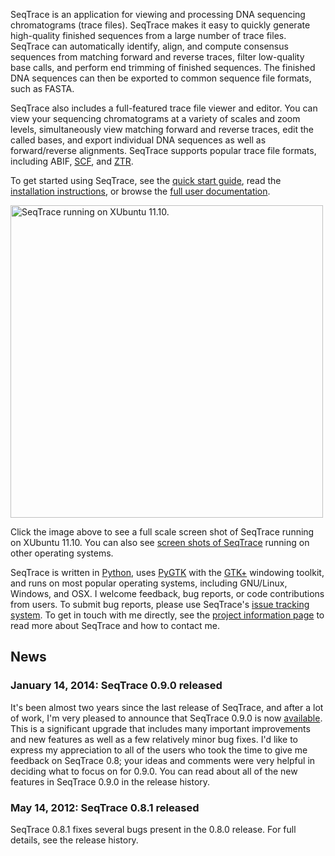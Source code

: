 SeqTrace is an application for viewing and processing DNA sequencing chromatograms (trace files). SeqTrace makes it easy to quickly generate high-quality finished sequences from a large number of trace files. SeqTrace can automatically identify, align, and compute consensus sequences from matching forward and reverse traces, filter low-quality base calls, and perform end trimming of finished sequences. The finished DNA sequences can then be exported to common sequence file formats, such as FASTA.

SeqTrace also includes a full-featured trace file viewer and editor. You can view your sequencing chromatograms at a variety of scales and zoom levels, simultaneously view matching forward and reverse traces, edit the called bases, and export individual DNA sequences as well as forward/reverse alignments. SeqTrace supports popular trace file formats, including ABIF, [SCF](http://staden.sourceforge.net/manual/formats_unix_2.html), and [ZTR](http://staden.sourceforge.net/manual/formats_unix_12.html).

To get started using SeqTrace, see the [quick start guide](https://github.com/stuckyb/seqtrace/wiki/Quick-Start-Guide), read the [installation instructions](https://github.com/stuckyb/seqtrace/wiki/Installation), or browse the [full user documentation](https://github.com/stuckyb/seqtrace/wiki/Home).

<a href="https://github.com/stuckyb/seqtrace/wiki/images/screenshot-xubuntu.png"><img alt="SeqTrace running on XUbuntu 11.10." src="https://github.com/stuckyb/seqtrace/wiki/images/screenshot-xubuntu.png" width=500 /></a>

Click the image above to see a full scale screen shot of SeqTrace running on XUbuntu 11.10. You can also see [screen shots of SeqTrace](https://github.com/stuckyb/seqtrace/wiki/Screenshots) running on other operating systems.

SeqTrace is written in [Python](http://www.python.org/), uses [PyGTK](http://www.pygtk.org/) with the [GTK+](http://www.gtk.org/) windowing toolkit, and runs on most popular operating systems, including GNU/Linux, Windows, and OSX. I welcome feedback, bug reports, or code contributions from users. To submit bug reports, please use SeqTrace's [issue tracking system](https://github.com/stuckyb/seqtrace/issues). To get in touch with me directly, see the [project information page](https://github.com/stuckyb/seqtrace/wiki/About) to read more about SeqTrace and how to contact me.

## News

### January 14, 2014: SeqTrace 0.9.0 released

It's been almost two years since the last release of SeqTrace, and after a lot of work, I'm very pleased to announce that SeqTrace 0.9.0 is now [available](http://code.google.com/p/seqtrace/downloads/list). This is a significant upgrade that includes many important improvements and new features as well as a few relatively minor bug fixes. I'd like to express my appreciation to all of the users who took the time to give me feedback on SeqTrace 0.8; your ideas and comments were very helpful in deciding what to focus on for 0.9.0\. You can read about all of the new features in SeqTrace 0.9.0 in the release history.

### May 14, 2012: SeqTrace 0.8.1 released

SeqTrace 0.8.1 fixes several bugs present in the 0.8.0 release. For full details, see the release history.

